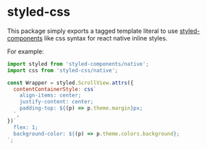 # styled-css

This package simply exports a tagged template literal to use [styled-components]() like css syntax for react native inline styles.

For example:

```js
import styled from 'styled-components/native';
import css from 'styled-css/native';

const Wrapper = styled.ScrollView.attrs({
  contentContainerStyle: css`
    align-items: center;
    justify-content: center;
    padding-top: ${(p) => p.theme.margin}px;
  `,
})`
  flex: 1;
  background-color: ${(p) => p.theme.colors.background};
`;
```
